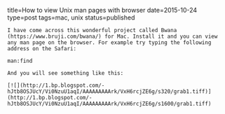 title=How to view Unix man pages with browser
date=2015-10-24
type=post
tags=mac, unix
status=published
~~~~~~
I have come across this wonderful project called Bwana (https://www.bruji.com/bwana/) for Mac. Install it and you can view any man page on the browser. For example try typing the following address on the Safari:

man:find

And you will see something like this:

[![](http://1.bp.blogspot.com/-hJtb8OSJUcY/Vi0NzuU1aqI/AAAAAAAAArk/VxH6rcjZE6g/s320/grab1.tiff)](http://1.bp.blogspot.com/-hJtb8OSJUcY/Vi0NzuU1aqI/AAAAAAAAArk/VxH6rcjZE6g/s1600/grab1.tiff)